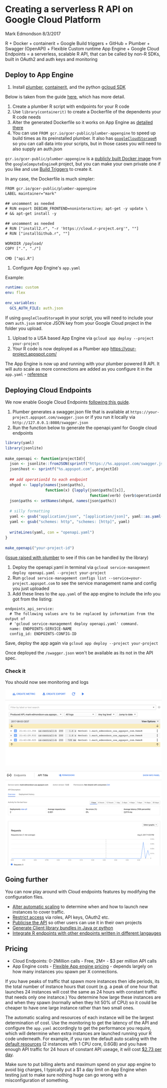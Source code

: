 Creating a serverless R API on Google Cloud Platform
================
Mark Edmondson
8/3/2017

R + Docker + containerit + Google Build triggers + GitHub + Plumber + Swagger (OpenAPI) + Flexible Custom runtime App Engine + Google Cloud Endpoints = a serverless, scalable R API, that can be called by non-R SDKs, built in OAuth2 and auth keys and monitoring

Deploy to App Engine
--------------------

1.  Install [plumber](https://www.rplumber.io/), [containerit](https://github.com/o2r-project/containerit), and the python [gcloud SDK](https://cloud.google.com/sdk/downloads)

Below is taken from the guide [here](demoDockerAppEngine/README.md), which has more detail.

1.  Create a plumber R script with endpoints for your R code
2.  Use `library(containerit)` to create a Dockerfile of the dependents your R code needs
3.  Alter the generated Dockerfile so it works on App Engine as [detailed there](demoDockerAppEngine/README.md)
4.  You can use `FROM gcr.io/gcer-public/plumber-appengine` to speed up build times as its preinstalled plumber. It also has [`googleCloudStorageR`](https://github.com/cloudyr/googleCloudStorageR) so you can call data into your scripts, but in those cases you will need to also supply an auth.json

`gcr.io/gcer-public/plumber-appengine` is a [publicly built Docker image](https://cloudyr.github.io/googleComputeEngineR/articles/docker.html#public-docker-images) from the `googleComputeEngineR` project, but you can make your own private one if you like and use [Build Triggers](https://cloud.google.com/container-builder/docs/how-to/build-triggers) to create it.

In any case, the Dockerfile is much simpler:

    FROM gcr.io/gcer-public/plumber-appengine
    LABEL maintainer="mark"

    ## uncomment as needed
    # RUN export DEBIAN_FRONTEND=noninteractive; apt-get -y update \
    # && apt-get install -y 
     
    ## uncomment as needed
    # RUN ["install2.r", "-r 'https://cloud.r-project.org'", ""]
    # RUN ["installGithub.r", ""]

    WORKDIR /payload/
    COPY [".", "./"]

    CMD ["api.R"]

1.  Configure App Engine's `app.yaml`

Example:

``` yaml
runtime: custom
env: flex

env_variables:
  GCS_AUTH_FILE: auth.json
```

If using `googleCloudStorageR` in your script, you will need to include your own `auth.json` service JSON key from your Google Cloud project in the folder you upload.

1.  Upload to a USA based App Engine via `gcloud app deploy --project your-project`
2.  Your R code is now deployed as a Plumber app <https://your-project.appspot.com/>

The App Engine is now up and running with your plumber powered R API. It will auto scale as more connections are added as you configure it in the `app.yaml` - [reference](https://cloud.google.com/appengine/docs/standard/python/config/appref)

Deploying Cloud Endpoints
-------------------------

We now enable Google Cloud Endpoints [following this guide](https://cloud.google.com/endpoints/docs/get-started-app-engine#deploy_configuration).

1.  Plumber generates a swagger.json file that is available at `https://your-project.appspot.com/swagger.json` or if you run it locally via `http://127.0.0.1:8080/swagger.json`
2.  Run the function below to generate the openapi.yaml for Google cloud endpoints

``` r
library(yaml)
library(jsonlite)

make_openapi <- function(projectId){
  json <- jsonlite::fromJSON(sprintf("https://%s.appspot.com/swagger.json", projectId))
  json$host <- sprintf("%s.appspot.com", projectId)
  
  ## add operationId to each endpoint
  ohgod <- lapply(names(json$paths), 
                  function(x) {lapply(json$paths[[x]], 
                                      function(verb) {verb$operationId <- basename(x);verb})})
  json$paths <- setNames(ohgod, names(json$paths))

  # silly formatting
  yaml <- gsub("application/json", "[application/json]", yaml::as.yaml(json))
  yaml <- gsub("schemes: http", "schemes: [http]", yaml)
  
  writeLines(yaml, con = "openapi.yaml")
}

make_openapi("your-project-id")
```

([issue raised with plumber](https://github.com/trestletech/plumber/issues/154) to see if this can be handled by the library)

1.  Deploy the openapi.yaml in terminal via `gcloud service-management deploy openapi.yaml --project your-project`
2.  Run `gcloud service-management configs list --service=your-project.appspot.com` to see the service management name and config you just uploaded
3.  Add these lines to the `app.yaml` of the app engine to include the info you got from the listing:

<!-- -->

    endpoints_api_service:
      # The following values are to be replaced by information from the output of
      # 'gcloud service-management deploy openapi.yaml' command.
      name: ENDPOINTS-SERVICE-NAME
      config_id: ENDPOINTS-CONFIG-ID

Save, deploy the app again via `gcloud app deploy --project your-project`

Once deployed the `/swagger.json` won't be available as its not in the API spec.

### Check it

You should now see monitoring and logs

![](pics/logs.png)

![](pics/monitoring.png)

Going further
-------------

You can now play around with Cloud endpoints features by modifying the configuration files.

-   [Alter automatic scaling](https://cloud.google.com/appengine/docs/flexible/nodejs/configuring-your-app-with-app-yaml#automatic_scaling) to determine when and how to launch new instances to cover traffic.
-   [Restrict access](https://cloud.google.com/endpoints/docs/api-access-overview) via roles, API keys, OAuth2 etc.
-   [Publicise the API](https://cloud.google.com/endpoints/docs/control-api-callers) so other users can use it in their own projects
-   [Generate Client library bundles in Java or python](https://cloud.google.com/endpoints/docs/frameworks/python/gen_clients)
-   [Integrate R endpoints with other endpoints written in different langauges](https://cloudplatform.googleblog.com/2016/06/creating-a-scalable-API-with-microservices.html)

Pricing
-------

-   Cloud Endpoints: 0-2Million calls - Free, 2M+ - $3 per million API calls
-   App Engine costs - [Flexible App engine pricing](https://cloud.google.com/appengine/pricing#flexible-environment-instances) - depends largely on how many instances you spawn per X connections.

If you have peaks of traffic that spawn more instances then idle periods, its the total number of instance hours that count (e.g. a peak of one hour that launches 24 instances will cost the same as 24 hours with constant traffic that needs only one instance.) You determine how large these instances are and when they spawn (normally when they hit 50% of CPU) so it could be cheaper to have one large instance rather than two small ones.

The automatic scaling and resources of each instance will be the largest determination of cost. Use the monitoring to get the latency of the API and configure the `app.yaml` accordingly to get the performance you require, which will determine when extra instances are launched running your R code underneath. For example, if you ran the default auto scaling with the [default resources](https://cloud.google.com/appengine/docs/flexible/nodejs/configuring-your-app-with-app-yaml#resource-settings) (2 instances with 1 CPU core, 0.6GB) and you have enough API traffic for 24 hours of constant API useage, it will cost [$2.73 per day](https://cloud.google.com/products/calculator/#id=44336162-27f9-41b7-94a4-73036357e6d6).

Make sure to put billing alerts and maximum spend on your app engine to avoid big charges, I typically put a $1 a day limit on App Engine when testing just to make sure nothing huge can go wrong with a misconfiguration of something.

